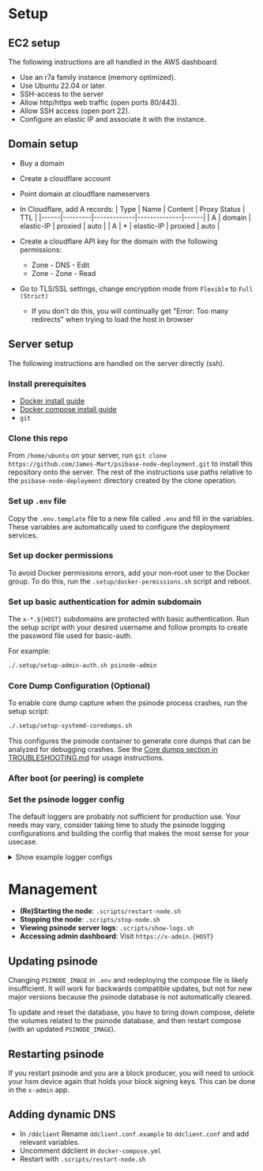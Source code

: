 # Setup

## EC2 setup

The following instructions are all handled in the AWS dashboard.

* Use an r7a family instance (memory optimized).
* Use Ubuntu 22.04 or later.
* SSH-access to the server
* Allow http/https web traffic (open ports 80/443).
* Allow SSH access (open port 22).
* Configure an elastic IP and associate it with the instance.

## Domain setup

* Buy a domain
* Create a cloudflare account
* Point domain at cloudflare nameservers
* In Cloudflare, add A records:
  | Type | Name    | Content     | Proxy Status | TTL  |
  |------|---------|-------------|--------------|------|
  | A    | domain  | elastic-IP  | proxied      | auto |
  | A    | *       | elastic-IP  | proxied      | auto |

* Create a cloudflare API key for the domain with the following permissions:
  * Zone - DNS - Edit
  * Zone - Zone - Read

* Go to TLS/SSL settings, change encryption mode from `Flexible` to `Full (Strict)`
  * If you don't do this, you will continually get "Error: Too many redirects" when trying to load the host in browser

## Server setup

The following instructions are handled on the server directly (ssh).

### Install prerequisites

  * [Docker install guide](https://docs.docker.com/engine/install/)
  * [Docker compose install guide](https://docs.docker.com/compose/install/)
  * `git`

### Clone this repo

From `/home/ubuntu` on your server, run `git clone https://github.com/James-Mart/psibase-node-deployment.git` to install this repository onto the server.
The rest of the instructions use paths relative to the `psibase-node-deployment` directory created by the clone operation.

### Set up `.env` file

Copy the `.env.template` file to a new file called `.env` and fill in the variables. These variables are automatically used to configure the deployment services.

### Set up docker permissions

To avoid Docker permissions errors, add your non-root user to the Docker group.
To do this, run the `.setup/docker-permissions.sh` script and reboot.

### Set up basic authentication for admin subdomain

The `x-*.${HOST}` subdomains are protected with basic authentication. Run the setup script with your desired username and follow prompts to create the password file used for basic-auth.

For example:
```bash
./.setup/setup-admin-auth.sh psinode-admin
```

### Core Dump Configuration (Optional)

To enable core dump capture when the psinode process crashes, run the setup script:

```bash
./.setup/setup-systemd-coredumps.sh
```

This configures the psinode container to generate core dumps that can be analyzed for debugging crashes. See the [Core dumps section in TROUBLESHOOTING.md](./TROUBLESHOOTING.md#core-dumps) for usage instructions.

### After boot (or peering) is complete

### Set the psinode logger config

The default loggers are probably not sufficient for production use. Your needs may vary, consider taking time to study the psinode logging configurations and building the config that makes the most sense for your usecase.


<details>
  <summary>Show example logger configs</summary>

```
# Log non-http requests to stderr
[logger.stderr]
type   = console
filter = Severity >= debug & not ResponseStatus
format = [{TimeStamp}] [{Severity}]{?: [{RemoteEndpoint}]}: {Message}{?: {TransactionId}}{?: {BlockId}}{?RequestMethod:: {RequestMethod} {RequestHost}{RequestTarget}{?: {ResponseStatus}{?: {ResponseBytes}}}}{?: {ResponseTime} µs}{Indent:4:{TraceConsole}}

# Log all HTTP requests to a separate file
[logger.http]
type         = file
filter       = ResponseStatus
format       = [{TimeStamp}] [{RemoteEndpoint}]: {RequestHost}: {RequestMethod} {RequestTarget}{?: {ResponseStatus}{?: {ResponseBytes}}}
filename     = /root/psibase/db/http.log
target       = /root/psibase/db/http-%3N.log
rotationSize = 67108864
rotationTime = R/2022-10-01T00:00:00Z/P1D
maxFiles     = 10
flush        = on

# Log p2p traffic to a separate file
[logger.p2p]
type         = file
filter       = Severity >= debug & Channel = p2p
format       = [{TimeStamp}] [{Severity}]{?: [{RemoteEndpoint}]}: {Message}
filename     = /root/psibase/db/p2p.log
target       = /root/psibase/db/p2p-%3N.log
rotationSize = 67108864
rotationTime = R/2022-10-01T00:00:00Z/P1D
maxFiles     = 10
flush        = on

```  
</details>

# Management

- **(Re)Starting the node**: `.scripts/restart-node.sh`
- **Stopping the node**: `.scripts/stop-node.sh`
- **Viewing psinode server logs**: `.scripts/show-logs.sh`
- **Accessing admin dashboard**: Visit `https://x-admin.{HOST}`

## Updating psinode

Changing `PSINODE_IMAGE` in `.env` and redeploying the compose file is likely insufficient. It will work for backwards compatible updates, but not for new major versions because the psinode database is not automatically cleared.

To update and reset the database, you have to bring down compose, delete the volumes related to the psinode database, and then restart compose (with an updated `PSINODE_IMAGE`).

## Restarting psinode

If you restart psinode and you are a block producer, you will need to unlock your hsm device again that holds your block signing keys. This can be done in the `x-admin` app.

## Adding dynamic DNS
- In `/ddclient` Rename `ddclient.conf.example` to `ddclient.conf` and add relevant variables.
- Uncomment ddclient in `docker-compose.yml`
- Restart with `.scripts/restart-node.sh`
